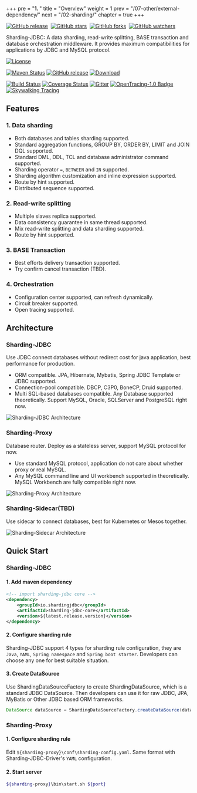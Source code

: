 +++
pre = "<b>1. </b>"
title = "Overview"
weight = 1
prev = "/07-other/external-dependency/"
next = "/02-sharding/"
chapter = true
+++

[![GitHub release](https://img.shields.io/github/release/shardingjdbc/sharding-jdbc.svg?style=social&label=Release)](https://github.com/shardingjdbc/sharding-jdbc/releases)&nbsp;
[![GitHub stars](https://img.shields.io/github/stars/shardingjdbc/sharding-jdbc.svg?style=social&label=Star)](https://github.com/shardingjdbc/sharding-jdbc/stargazers)&nbsp;
[![GitHub forks](https://img.shields.io/github/forks/shardingjdbc/sharding-jdbc.svg?style=social&label=Fork)](https://github.com/shardingjdbc/sharding-jdbc/fork)&nbsp;
[![GitHub watchers](https://img.shields.io/github/watchers/shardingjdbc/sharding-jdbc.svg?style=social&label=Watch)](https://github.com/shardingjdbc/sharding-jdbc/watchers)

Sharding-JDBC: A data sharding, read-write splitting, BASE transaction and database orchestration middleware. It provides maximum compatibilities for applications by JDBC and MySQL protocol.

[![License](https://img.shields.io/badge/license-Apache%202-4EB1BA.svg)](https://www.apache.org/licenses/LICENSE-2.0.html)

[![Maven Status](https://maven-badges.herokuapp.com/maven-central/io.shardingjdbc/sharding-jdbc/badge.svg)](https://maven-badges.herokuapp.com/maven-central/io.shardingjdbc/sharding-jdbc)
[![GitHub release](https://img.shields.io/github/release/shardingjdbc/sharding-jdbc.svg)](https://github.com/shardingjdbc/sharding-jdbc/releases)
[![Download](https://img.shields.io/badge/release-download-orange.svg)](https://github.com/shardingjdbc/sharding-jdbc-doc/raw/master/dist/sharding-proxy-2.1.0-SNAPSHOT-assembly-v1.tar.gz)

[![Build Status](https://secure.travis-ci.org/shardingjdbc/sharding-jdbc.png?branch=master)](https://travis-ci.org/shardingjdbc/sharding-jdbc)
[![Coverage Status](https://codecov.io/github/shardingjdbc/sharding-jdbc/coverage.svg?branch=master)](https://codecov.io/github/shardingjdbc/sharding-jdbc?branch=master)
[![Gitter](https://badges.gitter.im/Sharding-JDBC/shardingjdbc.svg)](https://gitter.im/Sharding-JDBC/shardingjdbc?utm_source=badge&utm_medium=badge&utm_campaign=pr-badge)
[![OpenTracing-1.0 Badge](https://img.shields.io/badge/OpenTracing--1.0-enabled-blue.svg)](http://opentracing.io)
[![Skywalking Tracing](https://img.shields.io/badge/Skywalking%20Tracing-enable-brightgreen.svg)](https://github.com/OpenSkywalking/skywalking)

## Features

### 1. Data sharding
* Both databases and tables sharding supported.
* Standard aggregation functions, GROUP BY, ORDER BY, LIMIT and JOIN DQL supported.
* Standard DML, DDL, TCL and database administrator command supported.
* Sharding operator `=`, `BETWEEN` and `IN` supported.
* Sharding algorithm customization and inline expression supported.
* Route by hint supported.
* Distributed sequence supported.

### 2. Read-write splitting
* Multiple slaves replica supported. 
* Data consistency guarantee in same thread supported.
* Mix read-write splitting and data sharding supported.
* Route by hint supported.

### 3. BASE Transaction
* Best efforts delivery transaction supported.
* Try confirm cancel transaction (TBD).

### 4. Orchestration
* Configuration center supported, can refresh dynamically.
* Circuit breaker supported.
* Open tracing supported.

## Architecture

### Sharding-JDBC

Use JDBC connect databases without redirect cost for java application, best performance for production.

* ORM compatible. JPA, Hibernate, Mybatis, Spring JDBC Template or JDBC supported.
* Connection-pool compatible. DBCP, C3P0, BoneCP, Druid supported.
* Multi SQL-based databases compatible. Any Database supported theoretically. Support MySQL, Oracle, SQLServer and PostgreSQL right now.

![Sharding-JDBC Architecture](http://ovfotjrsi.bkt.clouddn.com/jdbc_brief_en.png)

### Sharding-Proxy

Database router. Deploy as a stateless server, support MySQL protocol for now.

* Use standard MySQL protocol, application do not care about whether proxy or real MySQL.
* Any MySQL command line and UI workbench supported in theoretically. MySQL Workbench are fully compatible right now.

![Sharding-Proxy Architecture](http://ovfotjrsi.bkt.clouddn.com/proxy_brief_en.png)

### Sharding-Sidecar(TBD)

Use sidecar to connect databases, best for Kubernetes or Mesos together.

![Sharding-Sidecar Architecture](http://ovfotjrsi.bkt.clouddn.com/sidecar_brief_v2_en.png)

## Quick Start

### Sharding-JDBC

#### 1. Add maven dependency

```xml
<!-- import sharding-jdbc core -->
<dependency>
    <groupId>io.shardingjdbc</groupId>
    <artifactId>sharding-jdbc-core</artifactId>
    <version>${latest.release.version}</version>
</dependency>
```

#### 2. Configure sharding rule

Sharding-JDBC support 4 types for sharding rule configuration, they are `Java`, `YAML`, `Spring namespace` and `Spring boot starter`. Developers can choose any one for best suitable situation.

#### 3. Create DataSource

Use ShardingDataSourceFactory to create ShardingDataSource, which is a standard JDBC DataSource. Then developers can use it for raw JDBC, JPA, MyBatis or Other JDBC based ORM frameworks.

```java
DataSource dataSource = ShardingDataSourceFactory.createDataSource(dataSourceMap, shardingRuleConfig);
```

### Sharding-Proxy

#### 1. Configure sharding rule

Edit `${sharding-proxy}\conf\sharding-config.yaml`. Same format with Sharding-JDBC-Driver's `YAML` configuration. 

#### 2. Start server

```sh
${sharding-proxy}\bin\start.sh ${port}
```
